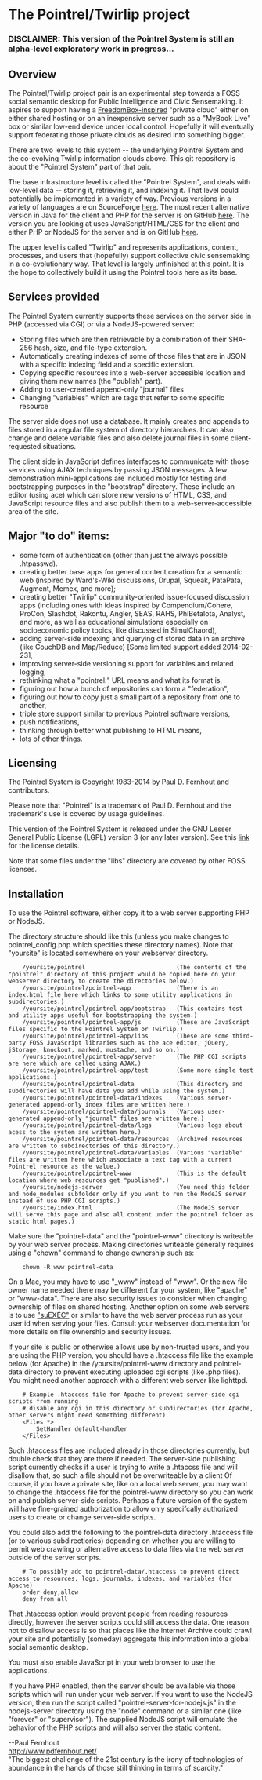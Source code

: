 # The Pointrel/Twirlip project

### DISCLAIMER: This version of the Pointrel System is still an alpha-level exploratory work in progress...

## Overview        

The Pointrel/Twirlip project pair is an experimental step towards a FOSS social semantic desktop for Public Intelligence and Civic Sensemaking.
It aspires to support having a [FreedomBox-inspired](http://lists.alioth.debian.org/pipermail/freedombox-discuss/2011-February/000401.html) "private cloud"
either on either shared hosting or on an inexpensive server such as a "MyBook Live" box or similar low-end device under local control.
Hopefully it will eventually support federating those private clouds as desired into something bigger.

There are two levels to this system -- the underlying Pointrel System and the co-evolving Twirlip information clouds above.
This git repository is about the "Pointrel System" part of that pair.

The base infrastructure level is called the "Pointrel System", and deals with low-level data -- storing it, retrieving it, and indexing it.
That level could potentially be implemented in a variety of way.
Previous versions in a variety of languages are on SourceForge [here](http://sourceforge.net/projects/pointrel/).
The most recent alternative version in Java for the client and PHP for the server is on GitHub [here](https://github.com/pdfernhout/Pointrel20120623).
The version you are looking at uses JavaScript/HTML/CSS for the client and either PHP or NodeJS for the server and is on GitHub [here](https://github.com/pdfernhout/Pointrel20130202). 

The upper level is called "Twirlip" and represents applications, content, processes, and users that (hopefully) support collective civic sensemaking
in a co-evolutionary way. That level is largely unfinished at this point. It is the hope to collectively build it using the Pointrel tools here as its base.

## Services provided

The Pointrel System currently supports these services on the server side in PHP (accessed via CGI) or via a NodeJS-powered server:

* Storing files which are then retrievable by a combination of their SHA-256 hash, size, and file-type extension.
* Automatically creating indexes of some of those files that are in JSON with a specific indexing field and a specific extension.
* Copying specific resources into a web-server accessible location and giving them new names (the "publish" part).
* Adding to user-created append-only "journal" files
* Changing "variables" which are tags that refer to some specific resource

The server side does not use a database.
It mainly creates and appends to files stored in a regular file system of directory hierarchies.
It can also change and delete variable files and also delete journal files in some client-requested situations.

The client side in JavaScript defines interfaces to communicate with those services using AJAX techniques by passing JSON messages. 
A few demonstration mini-applications are included mostly for testing and bootstrapping purposes in the "bootstrap" directory.
These include an editor (using ace) which can store new versions of HTML, CSS, and JavaScript resource files
and also publish them to a web-server-accessible area of the site.

## Major "to do" items:

* some form of authentication (other than just the always possible .htpasswd).
* creating better base apps for general content creation for a semantic web (inspired by Ward's-Wiki discussions, Drupal, Squeak, PataPata, Augment, Memex, and more);
* creating better "Twirlip" community-oriented issue-focused discussion apps (including ones with ideas inspired by Compendium/Cohere, ProCon, Slashdot, Rakontu, Angler, SEAS, RAHS, PhiBetaIota, Analyst, and more, as well as educational simulations especially on socioeconomic policy topics, like discussed in SimulChaord),
* adding server-side indexing and querying of stored data in an archive (like CouchDB and Map/Reduce) [Some limited support added 2014-02-23],
* improving server-side versioning support for variables and related logging,
* rethinking what a "pointrel:" URL means and what its format is,
* figuring out how a bunch of repositories can form a "federation",
* figuring out how to copy just a small part of a repository from one to another,
* triple store support similar to previous Pointrel software versions,
* push notifications,
* thinking through better what publishing to HTML means,
* lots of other things.

## Licensing

The Pointrel System is Copyright 1983-2014 by Paul D. Fernhout and contributors. 

Please note that "Pointrel" is a trademark of Paul D. Fernhout and the trademark's use is covered by usage guidelines.

This version of the Pointrel System is released under the GNU Lesser General Public License (LGPL) version 3 (or any later version). See this [link](http://www.gnu.org/copyleft/lesser.html) for the license details.

Note that some files under the "libs" directory are covered by other FOSS licenses.

## Installation

To use the Pointrel software, either copy it to a web server supporting PHP or NodeJS.

The directory structure should like this (unless you make changes to pointrel_config.php which specifies these directory names).
Note that "yoursite" is located somewhere on your webserver directory.

        /yoursite/pointrel                          (The contents of the "pointrel" directory of this project would be copied here on your webserver directory to create the directories below.)
        /yoursite/pointrel/pointrel-app             (There is an index.html file here which links to some utility applications in subdirectories.)
        /yoursite/pointrel/pointrel-app/bootstrap   (This contains test and utility apps useful for bootstrapping the system.)
        /yoursite/pointrel/pointrel-app/js          (These are JavaScript files specific to the Pointrel System or Twirlip.)
        /yoursite/pointrel/pointrel-app/libs        (These are some third-party FOSS JavaScript libraries such as the ace editor, jQuery, jStorage, knockout, marked, mustache, and so on.)
        /yoursite/pointrel/pointrel-app/server      (The PHP CGI scripts are here which are called using AJAX.)
        /yoursite/pointrel/pointrel-app/test        (Some more simple test applications.)
        /yoursite/pointrel/pointrel-data            (This directory and subdirectories will have data you add while using the system.)
        /yoursite/pointrel/pointrel-data/indexes    (Various server-generated append-only index files are written here.)
        /yoursite/pointrel/pointrel-data/journals   (Various user-generated append-only "journal" files are written here.)
        /yoursite/pointrel/pointrel-data/logs       (Various logs about acess to the system are written here.)
        /yoursite/pointrel/pointrel-data/resources  (Archived resources are written to subdirectories of this directory.)
        /yoursite/pointrel/pointrel-data/variables  (Various "variable" files are written here which associate a text tag with a current Pointrel resource as the value.)
        /yoursite/pointrel/pointrel-www             (This is the default location where web resources get "published".)
        /yoursite/nodejs-server                     (You need this folder and node_modules subfolder only if you want to run the NodeJS server instead of use PHP CGI scripts.)
        /yoursite/index.html                        (The NodeJS server will serve this page and also all content under the pointrel folder as static html pages.)

Make sure the "pointrel-data" and the "pointrel-www" directory is writeable by your web server process. 
Making directories writeable generally requires using a "chown" command to change ownership such as:

        chown -R www pointrel-data

On a Mac, you may have to use "_www" instead of "www". Or the new file owner name needed there may be different for your system, like "apache" or "www-data".
There are also security issues to consider when changing ownership of files on shared hosting.
Another option on some web servers is to use ["suEXEC"](http://en.wikipedia.org/wiki/SuEXEC) or similar to have the web server process run as your user id when serving your files.
Consult your webserver documentation for more details on file ownership and security issues.

If your site is public or otherwise allows use by non-trusted users, and you are using the PHP version, you should have a .htaccess file like the example below (for Apache)
in the /yoursite/pointrel-www directory and pointrel-data directory to prevent executing uploaded cgi scripts (like .php files).
You might need another approach with a different web server like lighttpd.

        # Example .htaccess file for Apache to prevent server-side cgi scripts from running
        # disable any cgi in this directory or subdirectories (for Apache, other servers might need something different)
        <Files *>
            SetHandler default-handler
        </Files>
  
Such .htaccess files are included already in those directories currently, but double check that they are there if needed.
The server-side publishing script currently checks if a user is trying to write a .htaccss file and will disallow that, so such a file should not be overwriteable by a client
Of course, if you have a private site, like on a local web server, you may want to change the .htaccess file for the pointrel-www directory so you can work on and publish server-side scripts.
Perhaps a future version of the system will have fine-grained authorization to allow only specifcally authorized users to create or change server-side scripts. 
  
You could also add the following to the pointrel-data directory .htaccess file (or to various subdirectiories)
depending on whether you are willing to permit web crawling or alternative access to data files via the web server outside of the server scripts.

        # To possibly add to pointrel-data/.htaccess to prevent direct access to resources, logs, journals, indexes, and variables (for Apache)
        order deny,allow
        deny from all

That .htaccess option would prevent people from reading resources directly, however the server scripts could still access the data.
One reason not to disallow access is so that places like the Internet Archive could crawl your site and potentially (someday)
aggregate this information into a global social semantic desktop.

You must also enable JavaScript in your web browser to use the applications.

If you have PHP enabled, then the server should be available via those scripts which will run under your web server.
If you want to use the NodeJS version, then run the script called "pointrel-server-for-nodejs.js" in the nodejs-server directory
using the "node" command or a similar one (like "forever" or "supervisor").
The supplied NodeJS script will emulate the behavior of the PHP scripts and will also server the static content.

--Paul Fernhout  
http://www.pdfernhout.net/  
"The biggest challenge of the 21st century is the irony of technologies of abundance in the hands of those still thinking in terms of scarcity."
